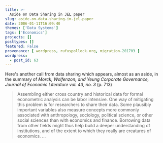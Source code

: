 ```yaml
---
title: >-
  Aside on Data Sharing in JEL paper
slug: aside-on-data-sharing-in-jel-paper
date: 2006-01-11T16:09:40
themes: ['Data Systems']
tags: ['Economics']
projects: []
posttypes: []
featured: False
provenance: [ wordpress, rufuspollock.org, migration-201703 ]
wordpress:
  - post_id: 63
---
```


Here's another call from data sharing which appears, almost as an aside, in the summary of <em>Morck, Wolfenzon, and Yeung Corporate Governance, Journal of Economic Literature vol. 43, no. 3</em> (p. 713)
<blockquote>
<p>
Assembling either cross country and historical data for formal econometric analysis can be labor intensive. One way of mitigating this problem is for researchers to share their data. Some plausibly important variables also measure concepts more commonly associated with anthropology, sociology, political science, or other social sciences than with economics and finance. Borrowing data from other fields might thus help build a deeper understanding of institutions, and of the extent to which they really are creatures of economics. ...
</p>
</blockquote>




